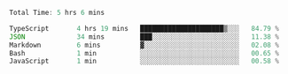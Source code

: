 <!--START_SECTION:waka-->

```typescript
Total Time: 5 hrs 6 mins

TypeScript       4 hrs 19 mins   █████████████████████▒░░░   84.79 %
JSON             34 mins         ███░░░░░░░░░░░░░░░░░░░░░░   11.38 %
Markdown         6 mins          ▓░░░░░░░░░░░░░░░░░░░░░░░░   02.08 %
Bash             1 min           ░░░░░░░░░░░░░░░░░░░░░░░░░   00.65 %
JavaScript       1 min           ░░░░░░░░░░░░░░░░░░░░░░░░░   00.58 %
```

<!--END_SECTION:waka-->
